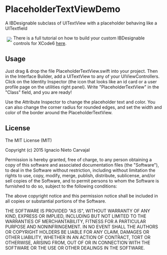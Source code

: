 # PlaceholderTextViewDemo

A IBDesignable subclass of UITextView with a placeholder behaving like a UITextfield

<img align="left" vspace="5" hspace="5" src="http://digitalleaves.com/blog/wp-content/uploads/2015/02/placeholderFinal.gif">

There is a full tutorial on how to build your custom IBDesignable controls for XCode6 [here](http://digitalleaves.com/blog/building-your-custom-ibdesignable-controls-and-views/).

## Usage

Just drag & drop the file PlaceholderTextView.swift into your project. Then in the Interface Builder, add a UITextView to any of your UIViewControllers. Click on the Identity Inspector (the icon that looks like an id card or a user profile page on the utilities right panel). Write "PlaceholderTextView" in the "Class" field, and you are ready! 

Use the Attribute Inspector to change the placeholder text and color. You can also change the corner radius for rounded edges, and set the width and color of the border around the PlaceholderTextView.

## License

The MIT License (MIT)

Copyright (c) 2015 Ignacio Nieto Carvajal

Permission is hereby granted, free of charge, to any person obtaining a copy
of this software and associated documentation files (the "Software"), to deal
in the Software without restriction, including without limitation the rights
to use, copy, modify, merge, publish, distribute, sublicense, and/or sell
copies of the Software, and to permit persons to whom the Software is
furnished to do so, subject to the following conditions:

The above copyright notice and this permission notice shall be included in
all copies or substantial portions of the Software.

THE SOFTWARE IS PROVIDED "AS IS", WITHOUT WARRANTY OF ANY KIND, EXPRESS OR
IMPLIED, INCLUDING BUT NOT LIMITED TO THE WARRANTIES OF MERCHANTABILITY,
FITNESS FOR A PARTICULAR PURPOSE AND NONINFRINGEMENT. IN NO EVENT SHALL THE
AUTHORS OR COPYRIGHT HOLDERS BE LIABLE FOR ANY CLAIM, DAMAGES OR OTHER
LIABILITY, WHETHER IN AN ACTION OF CONTRACT, TORT OR OTHERWISE, ARISING FROM,
OUT OF OR IN CONNECTION WITH THE SOFTWARE OR THE USE OR OTHER DEALINGS IN
THE SOFTWARE.
